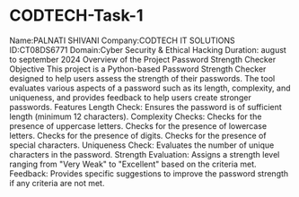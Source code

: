# CODTECH-Task-1
Name:PALNATI SHIVANI
Company:CODTECH IT SOLUTIONS
ID:CT08DS6771
Domain:Cyber Security & Ethical Hacking
Duration: august to september 2024
Overview of the Project
Password Strength Checker
Objective
This project is a Python-based Password Strength Checker designed to help users assess the strength of their passwords. The tool evaluates various aspects of a password such as its length, complexity, and uniqueness, and provides feedback to help users create stronger passwords.
Features
Length Check: Ensures the password is of sufficient length (minimum 12 characters).
Complexity Checks:
Checks for the presence of uppercase letters.
Checks for the presence of lowercase letters.
Checks for the presence of digits.
Checks for the presence of special characters.
Uniqueness Check: Evaluates the number of unique characters in the password.
Strength Evaluation: Assigns a strength level ranging from "Very Weak" to "Excellent" based on the criteria met.
Feedback: Provides specific suggestions to improve the password strength if any criteria are not met.
